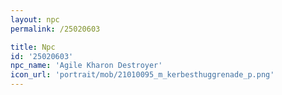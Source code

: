 ```yaml
---
layout: npc
permalink: /25020603

title: Npc
id: '25020603'
npc_name: 'Agile Kharon Destroyer'
icon_url: 'portrait/mob/21010095_m_kerbesthuggrenade_p.png'
---
```

